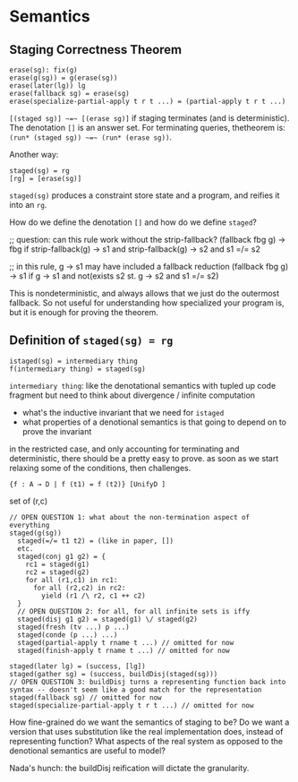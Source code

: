 # Semantics

## Staging Correctness Theorem

```
erase(sg): fix(g)
erase(g(sg)) = g(erase(sg))
erase(later(lg)) lg
erase(fallback sg) = erase(sg)
erase(specialize-partial-apply t r t ...) = (partial-apply t r t ...)
```

`[(staged sg)] ~=~ [(erase sg)]` if staging terminates (and is deterministic).
The denotation `[]` is an answer set.
For terminating queries, thetheorem is:
`(run* (staged sg)) ~=~ (run* (erase sg))`.

Another way:

```
staged(sg) = rg
[rg] = [erase(sg)]
```

`staged(sg)` produces a constraint store state and a program, and reifies it into an `rg`.

How do we define the denotation `[]` and how do we define `staged`?


;; question: can this rule work without the strip-fallback?
(fallback fbg g) -> fbg
   if   strip-fallback(g) -> s1   and    strip-fallback(g) -> s2   and s1 =/= s2

;; in this rule, g -> s1 may have included a fallback reduction
(fallback fbg g) -> s1
   if g -> s1   and not(exists s2 st. g -> s2 and s1 =/= s2)

This is nondeterministic, and always allows that we just do the outermost fallback. So not
useful for understanding how specialized your program is, but it is enough for proving the theorem.

## Definition of `staged(sg) = rg`

```
istaged(sg) = intermediary thing
f(intermediary thing) = staged(sg)
```

`intermediary thing`: like the denotational semantics with tupled up code fragment
but need to think about divergence / infinite computation

- what's the inductive invariant that we need for `istaged`
- what properties of a denotional semantics is that going to depend on to prove the invariant

in the restricted case, and only accounting for terminating and deterministic, there should be a pretty easy to prove.
as soon as we start relaxing some of the conditions, then challenges.

``{f : A → D | f (t1) = f (t2)} [UnifyD ]``

set of (r,c)

```
// OPEN QUESTION 1: what about the non-termination aspect of everything
staged(g(sg))
  staged(=/= t1 t2) = (like in paper, [])
  etc.
  staged(conj g1 g2) = {
    rc1 = staged(g1)
    rc2 = staged(g2)
    for all (r1,c1) in rc1:
      for all (r2,c2) in rc2:
        yield (r1 /\ r2, c1 ++ c2)
  }
  // OPEN QUESTION 2: for all, for all infinite sets is iffy
  staged(disj g1 g2) = staged(g1) \/ staged(g2)
  staged(fresh (tv ...) p ...)
  staged(conde (p ...) ...)
  staged(partial-apply t rname t ...) // omitted for now
  staged(finish-apply t rname t ...) // omitted for now

staged(later lg) = (success, [lg])
staged(gather sg) = (success, buildDisj(staged(sg)))
// OPEN QUESTION 3: buildDisj turns a representing function back into syntax -- doesn't seem like a good match for the representation
staged(fallback sg) // omitted for now
staged(specialize-partial-apply t r t ...) // omitted for now
```

How fine-grained do we want the semantics of staging to be?
Do we want a version that uses substitution like the real implementation does, instead of representing function? What aspects of the real system as opposed to the denotional semantics are useful to model?

Nada's hunch: the buildDisj reification will dictate the granularity.

